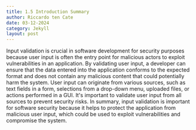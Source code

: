 ```yaml
---
title: 1.5 Introduction Summary
author: Riccardo ten Cate
date: 03-12-2024
category: Jekyll
layout: post
---
```


Input validation is crucial in software development for security purposes because user input is often the entry point for malicious actors to exploit vulnerabilities in an application. By validating user input, a developer can ensure that the data entered into the application conforms to the expected format and does not contain any malicious content that could potentially harm the system. User input can originate from various sources, such as text fields in a form, selections from a drop-down menu, uploaded files, or actions performed in a GUI. It's important to validate user input from all sources to prevent security risks. In summary, input validation is important for software security because it helps to protect the application from malicious user input, which could be used to exploit vulnerabilities and compromise the system.

